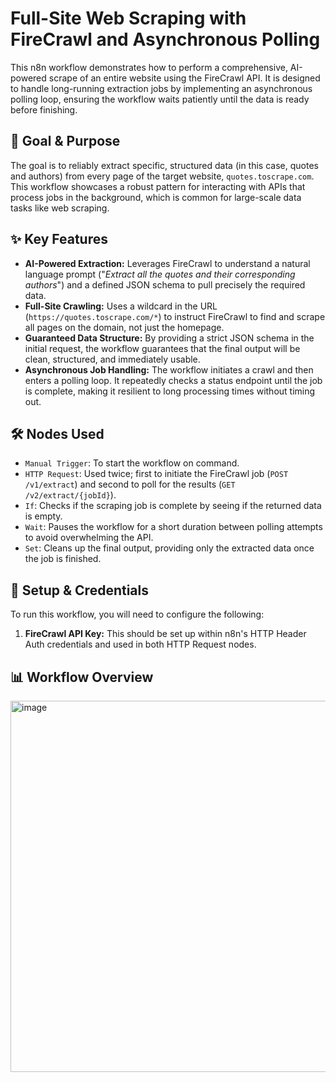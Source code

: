 # Full-Site Web Scraping with FireCrawl and Asynchronous Polling

This n8n workflow demonstrates how to perform a comprehensive, AI-powered scrape of an entire website using the FireCrawl API. It is designed to handle long-running extraction jobs by implementing an asynchronous polling loop, ensuring the workflow waits patiently until the data is ready before finishing.

## 🎯 Goal & Purpose

The goal is to reliably extract specific, structured data (in this case, quotes and authors) from every page of the target website, `quotes.toscrape.com`. This workflow showcases a robust pattern for interacting with APIs that process jobs in the background, which is common for large-scale data tasks like web scraping.

## ✨ Key Features

* **AI-Powered Extraction:** Leverages FireCrawl to understand a natural language prompt ("*Extract all the quotes and their corresponding authors*") and a defined JSON schema to pull precisely the required data.
* **Full-Site Crawling:** Uses a wildcard in the URL (`https://quotes.toscrape.com/*`) to instruct FireCrawl to find and scrape all pages on the domain, not just the homepage.
* **Guaranteed Data Structure:** By providing a strict JSON schema in the initial request, the workflow guarantees that the final output will be clean, structured, and immediately usable.
* **Asynchronous Job Handling:** The workflow initiates a crawl and then enters a polling loop. It repeatedly checks a status endpoint until the job is complete, making it resilient to long processing times without timing out.

## 🛠️ Nodes Used

* `Manual Trigger`: To start the workflow on command.
* `HTTP Request`: Used twice; first to initiate the FireCrawl job (`POST /v1/extract`) and second to poll for the results (`GET /v2/extract/{jobId}`).
* `If`: Checks if the scraping job is complete by seeing if the returned data is empty.
* `Wait`: Pauses the workflow for a short duration between polling attempts to avoid overwhelming the API.
* `Set`: Cleans up the final output, providing only the extracted data once the job is finished.

## 🔧 Setup & Credentials

To run this workflow, you will need to configure the following:

1.  **FireCrawl API Key:** This should be set up within n8n's HTTP Header Auth credentials and used in both HTTP Request nodes.

## 📊 Workflow Overview

<img width="1412" height="594" alt="image" src="https://github.com/user-attachments/assets/a73d9bc0-6c5a-4308-8c26-63657fc614c4" />
